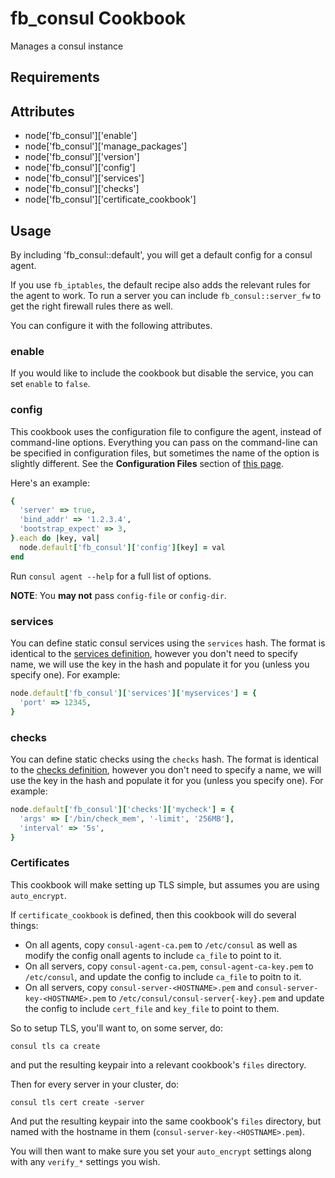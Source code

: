 fb_consul Cookbook
==================
Manages a consul instance

Requirements
------------

Attributes
----------
* node['fb_consul']['enable']
* node['fb_consul']['manage_packages']
* node['fb_consul']['version']
* node['fb_consul']['config']
* node['fb_consul']['services']
* node['fb_consul']['checks']
* node['fb_consul']['certificate_cookbook']

Usage
-----
By including 'fb_consul::default', you will get a default config for a consul
agent.

If you use `fb_iptables`, the default recipe also adds the relevant rules for
the agent to work. To run a server you can include `fb_consul::server_fw` to
get the right firewall rules there as well.

You can configure it with the following attributes.

### enable

If you would like to include the cookbook but disable the service, you can set
`enable` to `false`.

### config

This cookbook uses the configuration file to configure the agent, instead of
command-line options. Everything you can pass on the command-line can be
specified in configuration files, but sometimes the name of the option is
slightly different. See the **Configuration Files** section of [this
page](https://www.consul.io/docs/agent/options.html).

Here's an example:

```ruby
{
  'server' => true,
  'bind_addr' => '1.2.3.4',
  'bootstrap_expect' => 3,
}.each do |key, val|
  node.default['fb_consul']['config'][key] = val
end
```

Run `consul agent --help` for a full list of options.

**NOTE**: You **may not** pass `config-file` or `config-dir`.

### services

You can define static consul services using the `services` hash. The format is
identical to the [services
definition](https://www.consul.io/docs/agent/services.html), however you don't
need to specify name, we will use the key in the hash and populate it for you
(unless you specify one). For example:

```ruby
node.default['fb_consul']['services']['myservices'] = {
  'port' => 12345,
}
```

### checks

You can define static checks using the `checks` hash. The format is identical
to the [checks definition](https://www.consul.io/docs/agent/checks.html),
however you don't need to specify a name, we will use the key in the hash and
populate it for you (unless you specify one). For example:

```ruby
node.default['fb_consul']['checks']['mycheck'] = {
  'args' => ['/bin/check_mem', '-limit', '256MB'],
  'interval' => '5s',
}
```

### Certificates

This cookbook will make setting up TLS simple, but assumes you are using
`auto_encrypt`.

If `certificate_cookbook` is defined, then this cookbook will do several things:

* On all agents, copy `consul-agent-ca.pem` to `/etc/consul` as well as modify
  the config onall agents to include `ca_file` to point to it.
* On all servers, copy `consul-agent-ca.pem`, `consul-agent-ca-key.pem` to
  `/etc/consul`, and update the config to include `ca_file` to poitn to it.
* On all servers, copy `consul-server-<HOSTNAME>.pem` and
  `consul-server-key-<HOSTNAME>.pem` to `/etc/consul/consul-server{-key}.pem`
  and update the config to include `cert_file` and `key_file` to point
  to them.

So to setup TLS, you'll want to, on some server, do:

```shell
consul tls ca create
```

and put the resulting keypair into a relevant cookbook's `files` directory.

Then for every server in your cluster, do:

```shell
consul tls cert create -server
```

And put the resulting keypair into the same cookbook's `files` directory,
but named with the hostname in them (`consul-server-key-<HOSTNAME>.pem`).

You will then want to make sure you set your `auto_encrypt` settings along
with any `verify_*` settings you wish.
